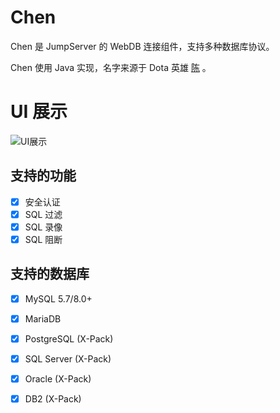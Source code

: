 # Chen

Chen 是 JumpServer 的 WebDB 连接组件，支持多种数据库协议。

Chen 使用 Java 实现，名字来源于 Dota 英雄 [陈](https://www.dota2.com/hero/chen) 。

# UI 展示

![UI展示](https://download.jumpserver.org/images/chen.png)


## 支持的功能

- [x] 安全认证
- [x] SQL 过滤
- [x] SQL 录像
- [x] SQL 阻断

## 支持的数据库

- [x] MySQL 5.7/8.0+
- [x] MariaDB
- [x] PostgreSQL (X-Pack)
- [x] SQL Server (X-Pack)
- [x] Oracle (X-Pack)
- [x] DB2 (X-Pack)
 

